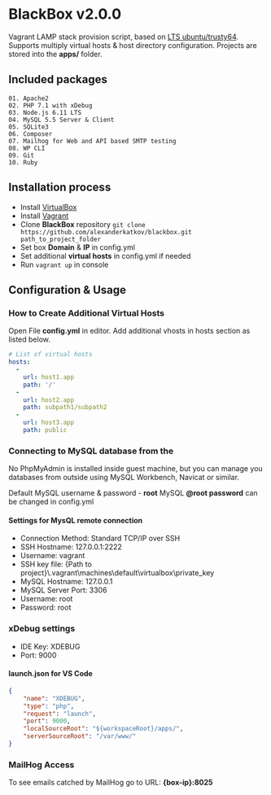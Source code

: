 # BlackBox v2.0.0

Vagrant LAMP stack provision script, based on [LTS ubuntu/trusty64](https://app.vagrantup.com/ubuntu/boxes/trusty64).
Supports multiply virtual hosts & host directory configuration.
Projects are stored into the **apps/** folder.

## Included packages

	01. Apache2
	02. PHP 7.1 with xDebug
	03. Node.js 6.11 LTS
	04. MySQL 5.5 Server & Client
	05. SQLite3
	06. Composer
	07. Mailhog for Web and API based SMTP testing
	08. WP CLI
	09. Git
	10. Ruby

## Installation process

- Install [VirtualBox](https://www.virtualbox.org/)
- Install [Vagrant](https://www.vagrantup.com/)
- Clone **BlackBox** repository `git clone https://github.com/alexanderkatkov/blackbox.git path_to_project_folder`
- Set box **Domain** & **IP** in config.yml
- Set additional **virtual hosts** in config.yml if needed
- Run `vagrant up` in console

## Configuration & Usage

### How to Create Additional Virtual Hosts
Open File **config.yml** in editor. Add additional vhosts in hosts section as listed below.

```yaml
# List of virtual hosts
hosts:
  -
    url: host1.app
    path: '/'
  -
    url: host2.app
    path: subpath1/subpath2
  -
    url: host3.app
    path: public
```

### Connecting to MySQL database from the
No PhpMyAdmin is installed inside guest machine, but you can manage you databases from outside using MySQL Workbench, Navicat or similar.

Default MySQL username & password - **root**
MySQL **@root password** can be changed in config.yml

#### Settings for MysQL remote connection
* Connection Method: Standard TCP/IP over SSH
* SSH Hostname: 127.0.0.1:2222
* Username: vagrant
* SSH key file: {Path to project}\\.vagrant\machines\default\virtualbox\private_key
* MySQL Hostname: 127.0.0.1
* MySQL Server Port: 3306
* Username: root
* Password: root

### xDebug settings
* IDE Key: XDEBUG
* Port: 9000

#### launch.json for VS Code
```json
{
	"name": "XDEBUG",
	"type": "php",
	"request": "launch",
	"port": 9000,
	"localSourceRoot": "${workspaceRoot}/apps/",
	"serverSourceRoot": "/var/www/"
}
```

### MailHog Access
To see emails catched by MailHog go to URL: **{box-ip}:8025**
